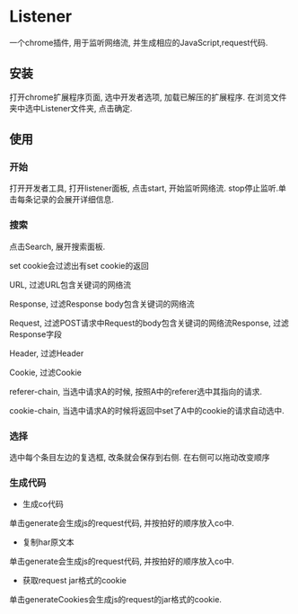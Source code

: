# Listener
一个chrome插件, 用于监听网络流, 并生成相应的JavaScript,request代码.

## 安装
打开chrome扩展程序页面, 选中开发者选项, 加载已解压的扩展程序. 在浏览文件夹中选中Listener文件夹, 点击确定.


## 使用
### 开始
打开开发者工具, 打开listener面板, 点击start, 开始监听网络流. stop停止监听.单击每条记录的会展开详细信息.


### 搜索
点击Search, 展开搜索面板.

set cookie会过滤出有set cookie的返回

URL, 过滤URL包含关键词的网络流

Response, 过滤Response body包含关键词的网络流

Request, 过滤POST请求中Request的body包含关键词的网络流Response, 过滤Response字段

Header, 过滤Header

Cookie, 过滤Cookie

referer-chain, 当选中请求A的时候, 按照A中的referer选中其指向的请求.

cookie-chain, 当选中请求A的时候将返回中set了A中的cookie的请求自动选中.

### 选择

选中每个条目左边的复选框, 改条就会保存到右侧.
在右侧可以拖动改变顺序


### 生成代码

- 生成co代码

单击generate会生成js的request代码, 并按拍好的顺序放入co中.

- 复制har原文本

单击generate会生成js的request代码, 并按拍好的顺序放入co中.

- 获取request jar格式的cookie

单击generateCookies会生成js的request的jar格式的cookie.



